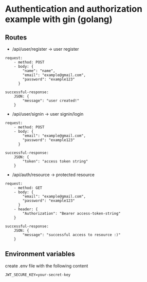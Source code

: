 # Authentication and authorization example with gin (golang)

## Routes

- /api/user/register -> user register

```
request:
    - method: POST
    - body: {
        "name": "name",
        "email": "example@gmail.com",
        "password": "example123"
      }
```

```
successful-response:
    JSON: {
	    "message": "user created!"
    }
```

- /api/user/signin -> user signin/login

```
request:
    - method: POST
    - body: {
        "email": "example@gmail.com",
        "password": "example123"
      }
```

```
successful-response:
    JSON: {
	    "token": "access token string"
    }
```

- /api/auth/resource -> protected resource

```
request:
    - method: GET
    - body: {
        "email": "example@gmail.com",
        "password": "example123"
      }
    - header: {
        "Authorization": "Bearer access-token-string"
    }
```

```
successful-response:
    JSON: {
	    "message": "successful access to resource :)"
    }
```

## Environment variables

create .env file with the following content

```
JWT_SECURE_KEY=your-secret-key
```
